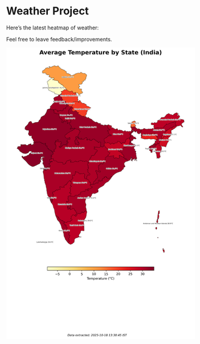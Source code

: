 # Weather Project

Here’s the latest heatmap of weather:

Feel free to leave feedback/improvements.

![India Heatmap](docs/assets/india_heatmap.png?v=F34930)
